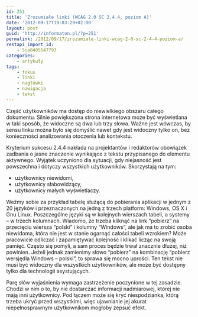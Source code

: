 ```yaml
---
id: 251
title: 'Zrozumiałe linki (WCAG 2.0 SC 2.4.4, poziom A)'
date: '2012-09-17T19:03:29+02:00'
layout: post
guid: 'http://informaton.pl/?p=251'
permalink: /2012/09/17/zrozumiale-linki-wcag-2-0-sc-2-4-4-poziom-a/
restapi_import_id:
    - 5ca8405547793
categories:
    - artykuły
tags:
    - fokus
    - linki
    - nagłówki
    - nawigacja
    - tekst
---
```


Część użytkowników ma dostęp do niewielkiego obszaru całego dokumentu. Silnie powiększona strona internetowa może być wyświetlana w taki sposób, że widoczne są dwa lub trzy słowa. Ważne jest wówczas, by sensu linku można było się domyślić nawet gdy jest widoczny tylko on, bez konieczności analizowania otoczenia lub kontekstu.

Kryterium sukcesu 2.4.4 nakłada na projektantów i redaktorów obowiązek zadbania o jasne znaczenie wynikające z tekstu przypisanego do elementu aktywnego. Wyjątek uczyniono dla sytuacji, gdy niejasność jest powszechna i dotyczy wszystkich użytkowników. Skorzystają na tym:

- użytkownicy niewidomi,
- użytkownicy słabowidzący,
- użytkownicy małych wyświetlaczy.

Weźmy sobie za przykład tabelę służącą do pobierania aplikacji w jednym z 20 języków i przeznaczonych na jedną z trzech platform: Windows, OS X i Gnu Linux. Poszczególne języki są w kolejnych wierszach tabeli, a systemy – w trzech kolumnach. Wiadomo, że trzeba kliknąć na link “pobierz” na przecięciu wiersza “polski” i kolumny “Windows”, ale jak ma to zrobić osoba niewidoma, która nie jest w stanie ogarnąć całości tabeli wzrokiem? Może pracowicie odliczać i zapamiętywać kolejność i klikać licząc na swoją pamięć. Często się pomyli, a sam proces będzie trwał znacznie dłużej, niż powinien. Jeżeli jednak zamienimy słowo “pobierz” na kombinację “pobierz wersjędla Windows – polski”, to sprawa się mocno uprości. Ten tekst nie musi być widoczny dla wszystkich użytkowników, ale może być dostępny tylko dla technologii asystujących.

Parę słów wyjaśnienia wymaga zastrzeżenie poczynione w tej zasadzie. Chodzi w nim o to, by nie dostarczać informacji nadmiarowej, której nie mają inni użytkownicy. Pod łączem może się kryć niespodzianka, którą trzeba ukryć przed wszystkimi, więc ujawnianie jej akurat niepełnosprawnym użytkownikom mogłoby zepsuć efekt.